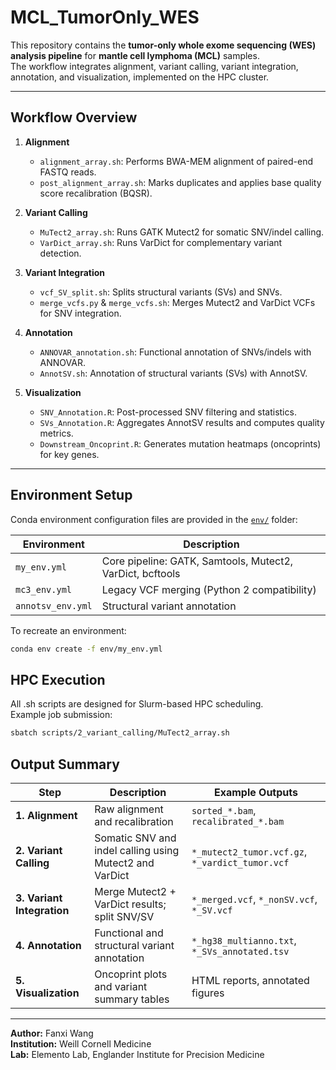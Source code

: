 # MCL_TumorOnly_WES

This repository contains the **tumor-only whole exome sequencing (WES) analysis pipeline** for **mantle cell lymphoma (MCL)** samples.  
The workflow integrates alignment, variant calling, variant integration, annotation, and visualization, implemented on the HPC cluster.

---

## Workflow Overview

1. **Alignment**
   - `alignment_array.sh`: Performs BWA-MEM alignment of paired-end FASTQ reads.
   - `post_alignment_array.sh`: Marks duplicates and applies base quality score recalibration (BQSR).

2. **Variant Calling**
   - `MuTect2_array.sh`: Runs GATK Mutect2 for somatic SNV/indel calling.
   - `VarDict_array.sh`: Runs VarDict for complementary variant detection.

3. **Variant Integration**
   - `vcf_SV_split.sh`: Splits structural variants (SVs) and SNVs.
   - `merge_vcfs.py` & `merge_vcfs.sh`: Merges Mutect2 and VarDict VCFs for SNV integration.

4. **Annotation**
   - `ANNOVAR_annotation.sh`: Functional annotation of SNVs/indels with ANNOVAR.
   - `AnnotSV.sh`: Annotation of structural variants (SVs) with AnnotSV.

5. **Visualization**
   - `SNV_Annotation.R`: Post-processed SNV filtering and statistics.
   - `SVs_Annotation.R`: Aggregates AnnotSV results and computes quality metrics.
   - `Downstream_Oncoprint.R`: Generates mutation heatmaps (oncoprints) for key genes.

---

## Environment Setup

Conda environment configuration files are provided in the [`env/`](./env) folder:

| Environment | Description |
|--------------|-------------|
| `my_env.yml` | Core pipeline: GATK, Samtools, Mutect2, VarDict, bcftools |
| `mc3_env.yml` | Legacy VCF merging (Python 2 compatibility) |
| `annotsv_env.yml` | Structural variant annotation |

To recreate an environment:
```bash
conda env create -f env/my_env.yml

```
## HPC Execution

All .sh scripts are designed for Slurm-based HPC scheduling.  
Example job submission:

```bash
sbatch scripts/2_variant_calling/MuTect2_array.sh
```

## Output Summary

| Step | Description | Example Outputs |
|------|--------------|------------------|
| **1. Alignment** | Raw alignment and recalibration | `sorted_*.bam`, `recalibrated_*.bam` |
| **2. Variant Calling** | Somatic SNV and indel calling using Mutect2 and VarDict | `*_mutect2_tumor.vcf.gz`, `*_vardict_tumor.vcf` |
| **3. Variant Integration** | Merge Mutect2 + VarDict results; split SNV/SV | `*_merged.vcf`, `*_nonSV.vcf`, `*_SV.vcf` |
| **4. Annotation** | Functional and structural variant annotation | `*_hg38_multianno.txt`, `*_SVs_annotated.tsv` |
| **5. Visualization** | Oncoprint plots and variant summary tables | HTML reports, annotated figures |

---

**Author:** Fanxi Wang  
**Institution:** Weill Cornell Medicine  
**Lab:** Elemento Lab, Englander Institute for Precision Medicine
